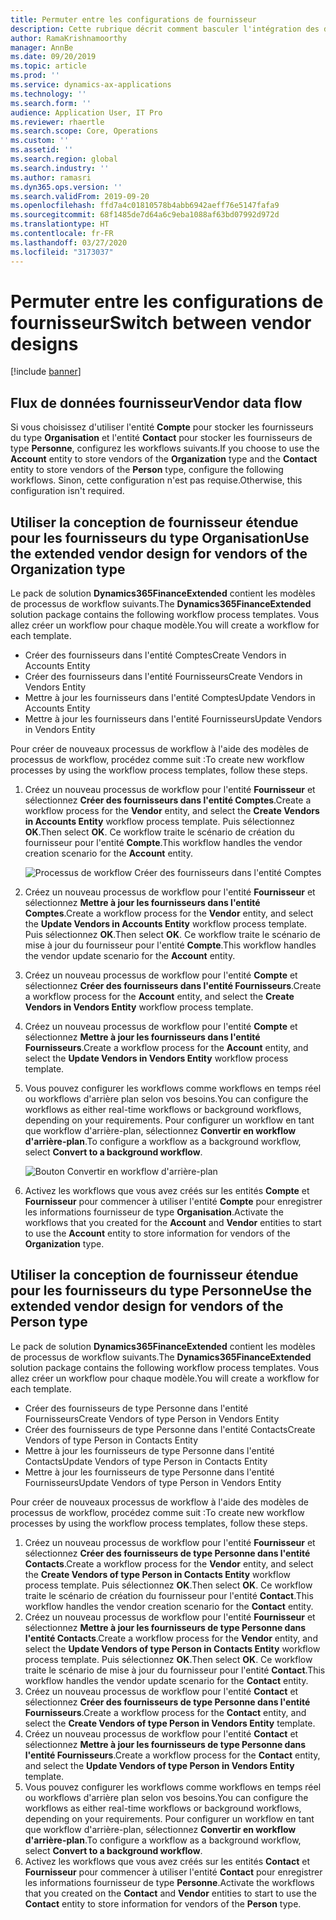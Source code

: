 ```yaml
---
title: Permuter entre les configurations de fournisseur
description: Cette rubrique décrit comment basculer l'intégration des données fournisseur entre les applications Finance and Operations et Common Data Service.
author: RamaKrishnamoorthy
manager: AnnBe
ms.date: 09/20/2019
ms.topic: article
ms.prod: ''
ms.service: dynamics-ax-applications
ms.technology: ''
ms.search.form: ''
audience: Application User, IT Pro
ms.reviewer: rhaertle
ms.search.scope: Core, Operations
ms.custom: ''
ms.assetid: ''
ms.search.region: global
ms.search.industry: ''
ms.author: ramasri
ms.dyn365.ops.version: ''
ms.search.validFrom: 2019-09-20
ms.openlocfilehash: ffd7a4c01810578b4abb6942aeff76e5147fafa9
ms.sourcegitcommit: 68f1485de7d64a6c9eba1088af63bd07992d972d
ms.translationtype: HT
ms.contentlocale: fr-FR
ms.lasthandoff: 03/27/2020
ms.locfileid: "3173037"
---
```

# <a name="switch-between-vendor-designs"></a><span data-ttu-id="a47d2-103">Permuter entre les configurations de fournisseur</span><span class="sxs-lookup"><span data-stu-id="a47d2-103">Switch between vendor designs</span></span>

[!include [banner](../../includes/banner.md)]



## <a name="vendor-data-flow"></a><span data-ttu-id="a47d2-104">Flux de données fournisseur</span><span class="sxs-lookup"><span data-stu-id="a47d2-104">Vendor data flow</span></span> 

<span data-ttu-id="a47d2-105">Si vous choisissez d'utiliser l'entité **Compte** pour stocker les fournisseurs du type **Organisation** et l'entité **Contact** pour stocker les fournisseurs de type **Personne**, configurez les workflows suivants.</span><span class="sxs-lookup"><span data-stu-id="a47d2-105">If you choose to use the **Account** entity to store vendors of the **Organization** type and the **Contact** entity to store vendors of the **Person** type, configure the following workflows.</span></span> <span data-ttu-id="a47d2-106">Sinon, cette configuration n'est pas requise.</span><span class="sxs-lookup"><span data-stu-id="a47d2-106">Otherwise, this configuration isn't required.</span></span>

## <a name="use-the-extended-vendor-design-for-vendors-of-the-organization-type"></a><span data-ttu-id="a47d2-107">Utiliser la conception de fournisseur étendue pour les fournisseurs du type Organisation</span><span class="sxs-lookup"><span data-stu-id="a47d2-107">Use the extended vendor design for vendors of the Organization type</span></span>

<span data-ttu-id="a47d2-108">Le pack de solution **Dynamics365FinanceExtended** contient les modèles de processus de workflow suivants.</span><span class="sxs-lookup"><span data-stu-id="a47d2-108">The **Dynamics365FinanceExtended** solution package contains the following workflow process templates.</span></span> <span data-ttu-id="a47d2-109">Vous allez créer un workflow pour chaque modèle.</span><span class="sxs-lookup"><span data-stu-id="a47d2-109">You will create a workflow for each template.</span></span>

+ <span data-ttu-id="a47d2-110">Créer des fournisseurs dans l'entité Comptes</span><span class="sxs-lookup"><span data-stu-id="a47d2-110">Create Vendors in Accounts Entity</span></span>
+ <span data-ttu-id="a47d2-111">Créer des fournisseurs dans l'entité Fournisseurs</span><span class="sxs-lookup"><span data-stu-id="a47d2-111">Create Vendors in Vendors Entity</span></span>
+ <span data-ttu-id="a47d2-112">Mettre à jour les fournisseurs dans l'entité Comptes</span><span class="sxs-lookup"><span data-stu-id="a47d2-112">Update Vendors in Accounts Entity</span></span>
+ <span data-ttu-id="a47d2-113">Mettre à jour les fournisseurs dans l'entité Fournisseurs</span><span class="sxs-lookup"><span data-stu-id="a47d2-113">Update Vendors in Vendors Entity</span></span>

<span data-ttu-id="a47d2-114">Pour créer de nouveaux processus de workflow à l'aide des modèles de processus de workflow, procédez comme suit :</span><span class="sxs-lookup"><span data-stu-id="a47d2-114">To create new workflow processes by using the workflow process templates, follow these steps.</span></span>

1. <span data-ttu-id="a47d2-115">Créez un nouveau processus de workflow pour l'entité **Fournisseur** et sélectionnez **Créer des fournisseurs dans l'entité Comptes**.</span><span class="sxs-lookup"><span data-stu-id="a47d2-115">Create a workflow process for the **Vendor** entity, and select the **Create Vendors in Accounts Entity** workflow process template.</span></span> <span data-ttu-id="a47d2-116">Puis sélectionnez **OK**.</span><span class="sxs-lookup"><span data-stu-id="a47d2-116">Then select **OK**.</span></span> <span data-ttu-id="a47d2-117">Ce workflow traite le scénario de création du fournisseur pour l'entité **Compte**.</span><span class="sxs-lookup"><span data-stu-id="a47d2-117">This workflow handles the vendor creation scenario for the **Account** entity.</span></span>

    ![Processus de workflow Créer des fournisseurs dans l'entité Comptes](media/create_process.png)

2. <span data-ttu-id="a47d2-119">Créez un nouveau processus de workflow pour l'entité **Fournisseur** et sélectionnez **Mettre à jour les fournisseurs dans l'entité Comptes**.</span><span class="sxs-lookup"><span data-stu-id="a47d2-119">Create a workflow process for the **Vendor** entity, and select the **Update Vendors in Accounts Entity** workflow process template.</span></span> <span data-ttu-id="a47d2-120">Puis sélectionnez **OK**.</span><span class="sxs-lookup"><span data-stu-id="a47d2-120">Then select **OK**.</span></span> <span data-ttu-id="a47d2-121">Ce workflow traite le scénario de mise à jour du fournisseur pour l'entité **Compte**.</span><span class="sxs-lookup"><span data-stu-id="a47d2-121">This workflow handles the vendor update scenario for the **Account** entity.</span></span>
3. <span data-ttu-id="a47d2-122">Créez un nouveau processus de workflow pour l'entité **Compte** et sélectionnez **Créer des fournisseurs dans l'entité Fournisseurs**.</span><span class="sxs-lookup"><span data-stu-id="a47d2-122">Create a workflow process for the **Account** entity, and select the **Create Vendors in Vendors Entity** workflow process template.</span></span>
4. <span data-ttu-id="a47d2-123">Créez un nouveau processus de workflow pour l'entité **Compte** et sélectionnez **Mettre à jour les fournisseurs dans l'entité Fournisseurs**.</span><span class="sxs-lookup"><span data-stu-id="a47d2-123">Create a workflow process for the **Account** entity, and select the **Update Vendors in Vendors Entity** workflow process template.</span></span>
5. <span data-ttu-id="a47d2-124">Vous pouvez configurer les workflows comme workflows en temps réel ou workflows d'arrière plan selon vos besoins.</span><span class="sxs-lookup"><span data-stu-id="a47d2-124">You can configure the workflows as either real-time workflows or background workflows, depending on your requirements.</span></span> <span data-ttu-id="a47d2-125">Pour configurer un workflow en tant que workflow d'arrière-plan, sélectionnez **Convertir en workflow d'arrière-plan**.</span><span class="sxs-lookup"><span data-stu-id="a47d2-125">To configure a workflow as a background workflow, select **Convert to a background workflow**.</span></span>

    ![Bouton Convertir en workflow d'arrière-plan](media/background_workflow.png)

6. <span data-ttu-id="a47d2-127">Activez les workflows que vous avez créés sur les entités **Compte** et **Fournisseur** pour commencer à utiliser l'entité **Compte** pour enregistrer les informations fournisseur de type **Organisation**.</span><span class="sxs-lookup"><span data-stu-id="a47d2-127">Activate the workflows that you created for the **Account** and **Vendor** entities to start to use the **Account** entity to store information for vendors of the **Organization** type.</span></span>

## <a name="use-the-extended-vendor-design-for-vendors-of-the-person-type"></a><span data-ttu-id="a47d2-128">Utiliser la conception de fournisseur étendue pour les fournisseurs du type Personne</span><span class="sxs-lookup"><span data-stu-id="a47d2-128">Use the extended vendor design for vendors of the Person type</span></span>

<span data-ttu-id="a47d2-129">Le pack de solution **Dynamics365FinanceExtended** contient les modèles de processus de workflow suivants.</span><span class="sxs-lookup"><span data-stu-id="a47d2-129">The **Dynamics365FinanceExtended** solution package contains the following workflow process templates.</span></span> <span data-ttu-id="a47d2-130">Vous allez créer un workflow pour chaque modèle.</span><span class="sxs-lookup"><span data-stu-id="a47d2-130">You will create a workflow for each template.</span></span>

+ <span data-ttu-id="a47d2-131">Créer des fournisseurs de type Personne dans l'entité Fournisseurs</span><span class="sxs-lookup"><span data-stu-id="a47d2-131">Create Vendors of type Person in Vendors Entity</span></span>
+ <span data-ttu-id="a47d2-132">Créer des fournisseurs de type Personne dans l'entité Contacts</span><span class="sxs-lookup"><span data-stu-id="a47d2-132">Create Vendors of type Person in Contacts Entity</span></span>
+ <span data-ttu-id="a47d2-133">Mettre à jour les fournisseurs de type Personne dans l'entité Contacts</span><span class="sxs-lookup"><span data-stu-id="a47d2-133">Update Vendors of type Person in Contacts Entity</span></span>
+ <span data-ttu-id="a47d2-134">Mettre à jour les fournisseurs de type Personne dans l'entité Fournisseurs</span><span class="sxs-lookup"><span data-stu-id="a47d2-134">Update Vendors of type Person in Vendors Entity</span></span>

<span data-ttu-id="a47d2-135">Pour créer de nouveaux processus de workflow à l'aide des modèles de processus de workflow, procédez comme suit :</span><span class="sxs-lookup"><span data-stu-id="a47d2-135">To create new workflow processes by using the workflow process templates, follow these steps.</span></span>

1. <span data-ttu-id="a47d2-136">Créez un nouveau processus de workflow pour l'entité **Fournisseur** et sélectionnez **Créer des fournisseurs de type Personne dans l'entité Contacts**.</span><span class="sxs-lookup"><span data-stu-id="a47d2-136">Create a workflow process for the **Vendor** entity, and select the **Create Vendors of type Person in Contacts Entity** workflow process template.</span></span> <span data-ttu-id="a47d2-137">Puis sélectionnez **OK**.</span><span class="sxs-lookup"><span data-stu-id="a47d2-137">Then select **OK**.</span></span> <span data-ttu-id="a47d2-138">Ce workflow traite le scénario de création du fournisseur pour l'entité **Contact**.</span><span class="sxs-lookup"><span data-stu-id="a47d2-138">This workflow handles the vendor creation scenario for the **Contact** entity.</span></span>
2. <span data-ttu-id="a47d2-139">Créez un nouveau processus de workflow pour l'entité **Fournisseur** et sélectionnez **Mettre à jour les fournisseurs de type Personne dans l'entité Contacts**.</span><span class="sxs-lookup"><span data-stu-id="a47d2-139">Create a workflow process for the **Vendor** entity, and select the **Update Vendors of type Person in Contacts Entity** workflow process template.</span></span> <span data-ttu-id="a47d2-140">Puis sélectionnez **OK**.</span><span class="sxs-lookup"><span data-stu-id="a47d2-140">Then select **OK**.</span></span> <span data-ttu-id="a47d2-141">Ce workflow traite le scénario de mise à jour du fournisseur pour l'entité **Contact**.</span><span class="sxs-lookup"><span data-stu-id="a47d2-141">This workflow handles the vendor update scenario for the **Contact** entity.</span></span>
3. <span data-ttu-id="a47d2-142">Créez un nouveau processus de workflow pour l'entité **Contact** et sélectionnez **Créer des fournisseurs de type Personne dans l'entité Fournisseurs**.</span><span class="sxs-lookup"><span data-stu-id="a47d2-142">Create a workflow process for the **Contact** entity, and select the **Create Vendors of type Person in Vendors Entity** template.</span></span>
4. <span data-ttu-id="a47d2-143">Créez un nouveau processus de workflow pour l'entité **Contact** et sélectionnez **Mettre à jour les fournisseurs de type Personne dans l'entité Fournisseurs**.</span><span class="sxs-lookup"><span data-stu-id="a47d2-143">Create a workflow process for the **Contact** entity, and select the **Update Vendors of type Person in Vendors Entity** template.</span></span>
5. <span data-ttu-id="a47d2-144">Vous pouvez configurer les workflows comme workflows en temps réel ou workflows d'arrière plan selon vos besoins.</span><span class="sxs-lookup"><span data-stu-id="a47d2-144">You can configure the workflows as either real-time workflows or background workflows, depending on your requirements.</span></span> <span data-ttu-id="a47d2-145">Pour configurer un workflow en tant que workflow d'arrière-plan, sélectionnez **Convertir en workflow d'arrière-plan**.</span><span class="sxs-lookup"><span data-stu-id="a47d2-145">To configure a workflow as a background workflow, select **Convert to a background workflow**.</span></span>
6. <span data-ttu-id="a47d2-146">Activez les workflows que vous avez créés sur les entités **Contact** et **Fournisseur** pour commencer à utiliser l'entité **Contact** pour enregistrer les informations fournisseur de type **Personne**.</span><span class="sxs-lookup"><span data-stu-id="a47d2-146">Activate the workflows that you created on the **Contact** and **Vendor** entities to start to use the **Contact** entity to store information for vendors of the **Person** type.</span></span>
